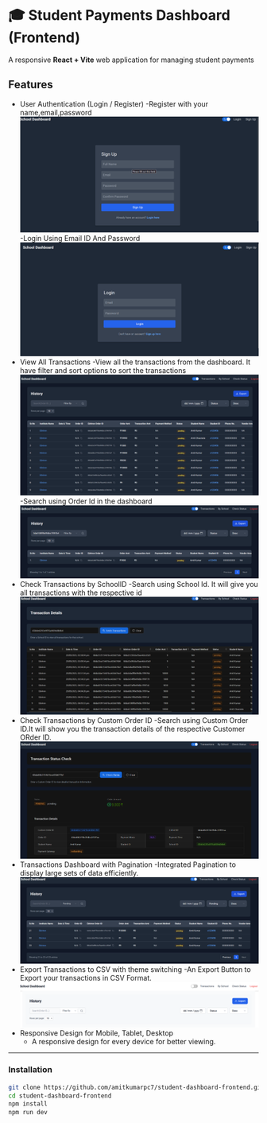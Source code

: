 # 🎓 Student Payments Dashboard (Frontend)
A responsive **React + Vite** web application for managing student payments 


## Features
* User Authentication (Login / Register)
  -Register with your name,email,password
  ![image alt](https://github.com/amitkumarpc7/student-dashboard-frontend/blob/c4258be52b099fae6640a4fcb91b9d5ed79ca8a2/src/screenshots/SignUp%20page.png)
  -Login Using Email ID And Password
  ![image alt](https://github.com/amitkumarpc7/student-dashboard-frontend/blob/c4258be52b099fae6640a4fcb91b9d5ed79ca8a2/src/screenshots/LoginPage.png)
* View All Transactions
  -View all the transactions from the dashboard. It have filter and sort options to sort the transactions
  ![image alt](https://github.com/amitkumarpc7/student-dashboard-frontend/blob/f5b402a9dca6a3def59abbb6b3275a1c28ea4380/src/screenshots/DashboardPage.png)
  -Search using Order Id in the dashboard
  ![image alt](https://github.com/amitkumarpc7/student-dashboard-frontend/blob/c4258be52b099fae6640a4fcb91b9d5ed79ca8a2/src/screenshots/SearchBYOrderID.png)
* Check Transactions by SchoolID
  -Search using School Id. It will give you all transactions with the respective id
  ![image alt](https://github.com/amitkumarpc7/student-dashboard-frontend/blob/c4258be52b099fae6640a4fcb91b9d5ed79ca8a2/src/screenshots/TransactionDetailsBySchoolId.png)
* Check Transactions by Custom Order ID
  -Search using Custom Order ID.It will show you the transaction details of the respective Customer ORder ID.
  ![image alt](https://github.com/amitkumarpc7/student-dashboard-frontend/blob/c4258be52b099fae6640a4fcb91b9d5ed79ca8a2/src/screenshots/StatusCheck.png)
* Transactions Dashboard with Pagination
  -Integrated Pagination to display large sets of data efficiently.
  ![image alt](https://github.com/amitkumarpc7/student-dashboard-frontend/blob/c4258be52b099fae6640a4fcb91b9d5ed79ca8a2/src/screenshots/PaginatedDashboard.png)
* Export Transactions to CSV with theme switching
  -An Export Button to Export your transactions in CSV Format.
  ![image alt](https://github.com/amitkumarpc7/student-dashboard-frontend/blob/d524273b3aad1277446746f7deb9a4baf399070f/src/screenshots/LightMode.png)
* Responsive Design for Mobile, Tablet, Desktop
  - A responsive design for every device for better viewing.

---

### Installation

```bash
git clone https://github.com/amitkumarpc7/student-dashboard-frontend.git
cd student-dashboard-frontend
npm install
npm run dev
```


